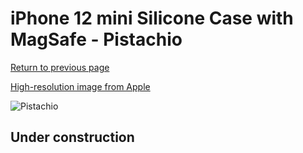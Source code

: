 # iPhone 12 mini Silicone Case with MagSafe - Pistachio

[Return to previous page](/iphone_12)

[High-resolution image from Apple](https://store.storeimages.cdn-apple.com/8756/as-images.apple.com/is/MK053?wid=4500&hei=4500&fmt=png)

<div style="width: 500px"><img src="/everyphone/MK053.png" alt="Pistachio"></div>

## Under construction
